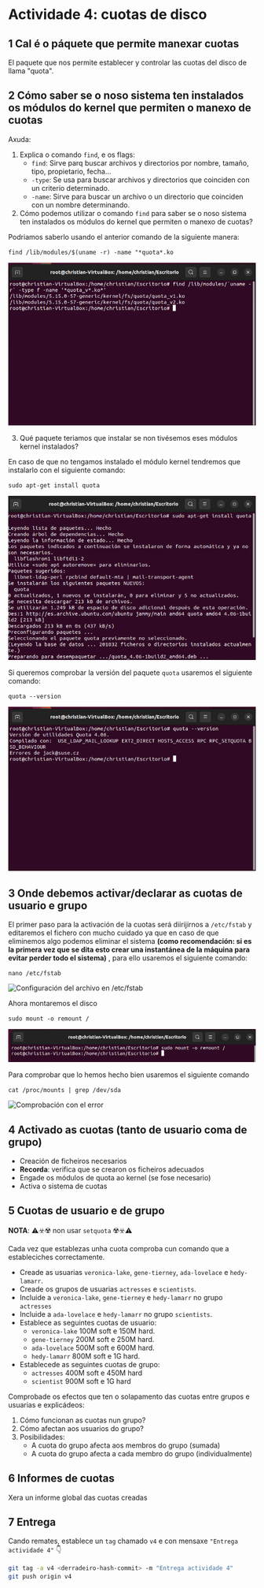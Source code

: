 # Actividade 4: cuotas de disco

## 1 Cal é o páquete que permite manexar cuotas
El paquete que nos permite establecer y controlar las cuotas del disco de llama "quota".

## 2 Cómo saber se o noso sistema ten instalados os módulos do kernel que permiten o manexo de cuotas

Axuda:

1. Explica o comando `find`, e os flags:
   - `find`: Sirve parq buscar archivos y directorios por nombre, tamaño, tipo, propietario, fecha... 
   - `-type`: Se usa para buscar archivos   y directorios que coinciden con un criterio determinado.
   - `-name`: Sirve para buscar un archivo o un directorio que coinciden con un nombre determinando. 
2. Cómo podemos utilizar o comando `find` para saber se o noso sistema ten instalados os módulos do kernel que permiten o manexo de cuotas?

Podriamos saberlo usando el anterior comando de la siguiente manera:

~~~
find /lib/modules/$(uname -r) -name "*quota*.ko
~~~

![Comprobación modulos Kernel](./ImagenesFinal/comprobacion%20cuotas.png)

3. Qué paquete teriamos que instalar se non tivésemos eses módulos kernel instalados?

En caso de que no tengamos instalado el módulo kernel tendremos que instalarlo con el siguiente comando:

~~~
sudo apt-get install quota
~~~

![Instalación del "quota"](./ImagenesFinal/Instalacion%20de%20modulo%20kernenl.png)

Si queremos comprobar la versión del paquete `quota` usaremos el siguiente comando:

~~~
quota --version
~~~

![Comprobación de la versión de quota](./ImagenesFinal/version%20del%20paquete%20quota.png)

## 3 Onde debemos activar/declarar as cuotas de usuario e grupo

El primer paso para la activación de la cuotas será diirijirnos a `/etc/fstab` y editaremos el fichero con mucho cuidado ya que en caso de que eliminemos algo podemos eliminar el sistema **(como recomendación: si es la primera vez que se dita esto crear una instantánea de la máquina para evitar perder todo el sistema)** , para ello usaremos el siguiente comando:

~~~
nano /etc/fstab
~~~

![Configuración del archivo en /etc/fstab](./ImagenesFinal/%C3%A7configuracion%20fstab.png)

Ahora montaremos el disco

~~~
sudo mount -o remount /
~~~

![Remount](./ImagenesFinal/Paso%20remount.png)

Para comprobar que lo hemos hecho bien usaremos el siguiente comando

~~~
cat /proc/mounts | grep /dev/sda
~~~

![Comprobación con el error](./ImagenesFinal/Error%20que%20sale%20en%20la%20comprobaci%C3%B3n.png)

## 4 Activado as cuotas (tanto de usuario coma de grupo)

- Creación de ficheiros necesarios
- **Recorda**: verifica que se crearon os ficheiros adecuados
- Engade os módulos de quota ao kernel (se fose necesario)
- Activa o sistema de cuotas

## 5 Cuotas de usuario e de grupo

**NOTA**: ⚠️☣️☢️ non usar `setquota` ☢️☣️⚠️

Cada vez que establezas unha cuota comproba cun comando que a estableciches correctamente.

- Creade as usuarias `veronica-lake`, `gene-tierney`, `ada-lovelace` e `hedy-lamarr`.
- Creade os grupos de usuarias `actresses` e `scientists`.
- Incluide a `veronica-lake`, `gene-tierney` e `hedy-lamarr` no grupo `actresses`
- Incluide a `ada-lovelace` e `hedy-lamarr` no grupo `scientists`.
- Establece as seguintes cuotas de usuario:
   - `veronica-lake` 100M soft e 150M hard.
   - `gene-tierney` 200M soft e 250M hard.
   - `ada-lovelace` 500M soft e 600M hard.
   - `hedy-lamarr` 800M soft e 1G hard.
- Establecede as seguintes cuotas de grupo:
   - `actresses` 400M soft e 450M hard
   - `scientist` 900M soft e 1G hard

Comprobade os efectos que ten o solapamento das cuotas entre grupos e usuarias e explicádeos:

1. Cómo funcionan as cuotas nun grupo?
2. Cómo afectan aos usuarios do grupo?
3. Posibilidades:
   - A cuota do grupo afecta aos membros do grupo (sumada)
   - A cuota do grupo afecta a cada membro do grupo (individualmente)

## 6 Informes de cuotas

Xera un informe global das cuotas creadas

## 7 Entrega

Cando remates, establece un `tag` chamado `v4` e con mensaxe `"Entrega actividade 4"` 👇

```sh
git tag -a v4 <derradeiro-hash-commit> -m "Entrega actividade 4"
git push origin v4
```